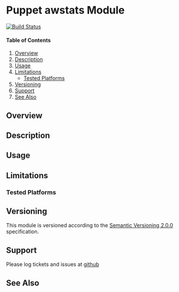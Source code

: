 Puppet awstats Module
=========================

[![Build Status](https://travis-ci.org/jhoblitt/puppet-awstats.png)](https://travis-ci.org/jhoblitt/puppet-awstats)

#### Table of Contents

1. [Overview](#overview)
2. [Description](#description)
3. [Usage](#usage)
4. [Limitations](#limitations)
    * [Tested Platforms](#tested-platforms)
5. [Versioning](#versioning)
6. [Support](#support)
7. [See Also](#see-also)


Overview
--------


Description
-----------


Usage
-----


Limitations
-----------

### Tested Platforms


Versioning
----------

This module is versioned according to the [Semantic Versioning
2.0.0](http://semver.org/spec/v2.0.0.html) specification.


Support
-------

Please log tickets and issues at
[github](https://github.com/jhoblitt/puppet-awstats/issues)


See Also
--------

